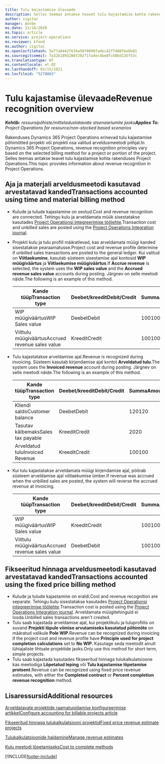 ```yaml
---
title: Tulu kajastamise ülevaade
description: Selles teemas antakse teavet tulu kajastamise kohta rakenduses Project Operations.
author: sigitac
manager: Annbe
ms.date: 11/16/2020
ms.topic: article
ms.service: project-operations
ms.reviewer: kfend
ms.author: sigitac
ms.openlocfilehash: 5e77a0442f634a50f8099fadec42ff400fee0e81
ms.sourcegitcommit: fa32b1893286f20271fa4ec4be8fc68bd135f53c
ms.translationtype: HT
ms.contentlocale: et-EE
ms.lasthandoff: 02/15/2021
ms.locfileid: "5278863"
---
```

# <a name="revenue-recognition-overview"></a><span data-ttu-id="d353e-103">Tulu kajastamise ülevaade</span><span class="sxs-lookup"><span data-stu-id="d353e-103">Revenue recognition overview</span></span>

<span data-ttu-id="d353e-104">_**Kehtib:** ressursipõhiste/mitteladustatavate stsenaariumite jaoks_</span><span class="sxs-lookup"><span data-stu-id="d353e-104">_**Applies To:** Project Operations for resource/non-stocked based scenarios_</span></span>

<span data-ttu-id="d353e-105">Rakenduses Dynamics 365 Project Operations erinevad tulu kajastamise põhimõtted projekti või projekti osa valitud arveldusmeetodi põhjal.</span><span class="sxs-lookup"><span data-stu-id="d353e-105">In Dynamics 365 Project Operations, revenue recognition principles vary based on the selected billing method for a project or portion of the project.</span></span> <span data-ttu-id="d353e-106">Selles teemas antakse teavet tulu kajastamise kohta rakenduses Project Operations.</span><span class="sxs-lookup"><span data-stu-id="d353e-106">This topic provides information about revenue recognition in Project Operations.</span></span>

## <a name="transactions-accounted-using-time-and-material-billing-method"></a><span data-ttu-id="d353e-107">Aja ja materjali arveldusmeetodi kasutavad arvestatavad kanded</span><span class="sxs-lookup"><span data-stu-id="d353e-107">Transactions accounted using time and material billing method</span></span>

- <span data-ttu-id="d353e-108">Kulude ja tulude kajastamine on seotud.</span><span class="sxs-lookup"><span data-stu-id="d353e-108">Cost and revenue recognition are connected.</span></span> <span data-ttu-id="d353e-109">Tehingu kulu ja arveldamata müük sisestatakse kasutades [Project Operationsi integreerimise töölehte](../project-accounting/project-operations-integration-journal.md).</span><span class="sxs-lookup"><span data-stu-id="d353e-109">Transaction cost and unbilled sales are posted using the [Project Operations Integration journal](../project-accounting/project-operations-integration-journal.md).</span></span>
- <span data-ttu-id="d353e-110">Projekti kulu ja tulu profiil määratlevad, kas arveldamata müügi kanded sisestatakse pearaamatusse.</span><span class="sxs-lookup"><span data-stu-id="d353e-110">Project cost and revenue profile determine if unbilled sales transactions are posted to the general ledger.</span></span> <span data-ttu-id="d353e-111">Kui valitud on **Viitlaekumine**, kasutab süsteem sisestamise ajal kontosid **WIP müügiväärtus** ja **Viitlaekumise müügiväärtus**.</span><span class="sxs-lookup"><span data-stu-id="d353e-111">If **Accrue revenue** is selected, the system uses the **WIP sales value** and the **Accrued revenue sales value** accounts during posting.</span></span> <span data-ttu-id="d353e-112">Järgnev on selle meetodi näide.</span><span class="sxs-lookup"><span data-stu-id="d353e-112">The following is an example of this method.</span></span>  

  | <span data-ttu-id="d353e-113">Kande tüüp</span><span class="sxs-lookup"><span data-stu-id="d353e-113">Transaction type</span></span> | <span data-ttu-id="d353e-114">Deebet/kreedit</span><span class="sxs-lookup"><span data-stu-id="d353e-114">Debit/Credit</span></span> | <span data-ttu-id="d353e-115">Summa</span><span class="sxs-lookup"><span data-stu-id="d353e-115">Amount</span></span> |
  | --- | --- | --- |
  | <span data-ttu-id="d353e-116">WIP müügiväärtus</span><span class="sxs-lookup"><span data-stu-id="d353e-116">WIP Sales value</span></span> | <span data-ttu-id="d353e-117">Deebet</span><span class="sxs-lookup"><span data-stu-id="d353e-117">Debit</span></span> | <span data-ttu-id="d353e-118">100</span><span class="sxs-lookup"><span data-stu-id="d353e-118">100</span></span> |
  | <span data-ttu-id="d353e-119">Viittulu müügiväärtus</span><span class="sxs-lookup"><span data-stu-id="d353e-119">Accrued revenue sales value</span></span> | <span data-ttu-id="d353e-120">Kreedit</span><span class="sxs-lookup"><span data-stu-id="d353e-120">Credit</span></span> | <span data-ttu-id="d353e-121">100</span><span class="sxs-lookup"><span data-stu-id="d353e-121">100</span></span> |

- <span data-ttu-id="d353e-122">Tulu kajastatakse arveldamise ajal.</span><span class="sxs-lookup"><span data-stu-id="d353e-122">Revenue is recognized during invoicing.</span></span> <span data-ttu-id="d353e-123">Süsteem kasutab kirjendamise ajal kontot **Arveldatud tulu**.</span><span class="sxs-lookup"><span data-stu-id="d353e-123">The system uses the **Invoiced revenue** account during posting.</span></span> <span data-ttu-id="d353e-124">Järgnev on selle meetodi näide.</span><span class="sxs-lookup"><span data-stu-id="d353e-124">The following is an example of this method.</span></span>  

  | <span data-ttu-id="d353e-125">Kande tüüp</span><span class="sxs-lookup"><span data-stu-id="d353e-125">Transaction type</span></span> | <span data-ttu-id="d353e-126">Deebet/kreedit</span><span class="sxs-lookup"><span data-stu-id="d353e-126">Debit/Credit</span></span> | <span data-ttu-id="d353e-127">Summa</span><span class="sxs-lookup"><span data-stu-id="d353e-127">Amount</span></span> |
  | --- | --- | --- |
  | <span data-ttu-id="d353e-128">Kliendi saldo</span><span class="sxs-lookup"><span data-stu-id="d353e-128">Customer balance</span></span> | <span data-ttu-id="d353e-129">Deebet</span><span class="sxs-lookup"><span data-stu-id="d353e-129">Debit</span></span> | <span data-ttu-id="d353e-130">120</span><span class="sxs-lookup"><span data-stu-id="d353e-130">120</span></span> |
  | <span data-ttu-id="d353e-131">Tasutav käibemaks</span><span class="sxs-lookup"><span data-stu-id="d353e-131">Sales tax payable</span></span> | <span data-ttu-id="d353e-132">Kreedit</span><span class="sxs-lookup"><span data-stu-id="d353e-132">Credit</span></span> | <span data-ttu-id="d353e-133">20</span><span class="sxs-lookup"><span data-stu-id="d353e-133">20</span></span> |
  | <span data-ttu-id="d353e-134">Arveldatud tulu</span><span class="sxs-lookup"><span data-stu-id="d353e-134">Invoiced Revenue</span></span> | <span data-ttu-id="d353e-135">Kreedit</span><span class="sxs-lookup"><span data-stu-id="d353e-135">Credit</span></span> | <span data-ttu-id="d353e-136">100</span><span class="sxs-lookup"><span data-stu-id="d353e-136">100</span></span> |

- <span data-ttu-id="d353e-137">Kui tulu kajastatakse arveldamata müügi kirjendamise ajal, pöörab süsteem arveldamise ajal viitlaekumise ümber.</span><span class="sxs-lookup"><span data-stu-id="d353e-137">If revenue was accrued when the unbilled sales are posted, the system will reverse the accrued revenue at invoicing.</span></span>

  | <span data-ttu-id="d353e-138">Kande tüüp</span><span class="sxs-lookup"><span data-stu-id="d353e-138">Transaction type</span></span> | <span data-ttu-id="d353e-139">Deebet/kreedit</span><span class="sxs-lookup"><span data-stu-id="d353e-139">Debit/Credit</span></span> | <span data-ttu-id="d353e-140">Summa</span><span class="sxs-lookup"><span data-stu-id="d353e-140">Amount</span></span> |
  | --- | --- | --- |
  | <span data-ttu-id="d353e-141">WIP müügiväärtus</span><span class="sxs-lookup"><span data-stu-id="d353e-141">WIP Sales value</span></span> | <span data-ttu-id="d353e-142">Kreedit</span><span class="sxs-lookup"><span data-stu-id="d353e-142">Credit</span></span> | <span data-ttu-id="d353e-143">100</span><span class="sxs-lookup"><span data-stu-id="d353e-143">100</span></span> |
  | <span data-ttu-id="d353e-144">Viittulu müügiväärtus</span><span class="sxs-lookup"><span data-stu-id="d353e-144">Accrued revenue sales value</span></span> | <span data-ttu-id="d353e-145">Deebet</span><span class="sxs-lookup"><span data-stu-id="d353e-145">Debit</span></span> | <span data-ttu-id="d353e-146">100</span><span class="sxs-lookup"><span data-stu-id="d353e-146">100</span></span> |

## <a name="transactions-accounted-using-the-fixed-price-billing-method"></a><span data-ttu-id="d353e-147">Fikseeritud hinnaga arveldusmeetodi kasutavad arvestatavad kanded</span><span class="sxs-lookup"><span data-stu-id="d353e-147">Transactions accounted using the fixed price billing method</span></span>

- <span data-ttu-id="d353e-148">Kulude ja tulude kajastamine on eraldi.</span><span class="sxs-lookup"><span data-stu-id="d353e-148">Cost and revenue recognition are separate.</span></span> <span data-ttu-id="d353e-149">Tehingu kulu sisestatakse kasutades [Project Operationsi integreerimise töölehte](../project-accounting/project-operations-integration-journal.md).</span><span class="sxs-lookup"><span data-stu-id="d353e-149">Transaction cost is posted using the [Project Operations Integration journal](../project-accounting/project-operations-integration-journal.md).</span></span> <span data-ttu-id="d353e-150">Arveldamata müügitehinguid ei looda.</span><span class="sxs-lookup"><span data-stu-id="d353e-150">Unbilled sales transactions aren't created.</span></span>
- <span data-ttu-id="d353e-151">Tulu saab kajastada arveldamise ajal, kui projektikulu ja tuluprofiilis on suvand **Projekti lõpule viimise arvutamiseks kasutatud põhimõte** on määratud valikule **Pole WIP**.</span><span class="sxs-lookup"><span data-stu-id="d353e-151">Revenue can be recognized during invoicing if the project cost and revenue profile have **Principle used for project completion calculations** set to **No WIP**.</span></span> <span data-ttu-id="d353e-152">Kasutage seda meetodit ainult lühiajaliste lihtsate projektide jaoks.</span><span class="sxs-lookup"><span data-stu-id="d353e-152">Only use this method for short term, simple projects.</span></span>
- <span data-ttu-id="d353e-153">Tulu saab kajastada kasutades fikseeritud hinnaga tulukalkulatsioone kas meetodiga **Lõpetatud leping** või **Tulu kajastamise lõpetamise protsent**.</span><span class="sxs-lookup"><span data-stu-id="d353e-153">Revenue can be recognized using fixed price revenue estimates, with either the **Completed contract** or **Percent completion revenue recognition** method.</span></span>

## <a name="additional-resources"></a><span data-ttu-id="d353e-154">Lisaressursid</span><span class="sxs-lookup"><span data-stu-id="d353e-154">Additional resources</span></span>
[<span data-ttu-id="d353e-155">Arveldatavate projektide raamatupidamise konfigureerimise artikkel</span><span class="sxs-lookup"><span data-stu-id="d353e-155">Configure accounting for billable projects article</span></span>](../project-accounting/configure-accounting-billable-projects.md)

[<span data-ttu-id="d353e-156">Fikseeritud hinnaga tulukalkulatsiooni projektid</span><span class="sxs-lookup"><span data-stu-id="d353e-156">Fixed price revenue estimate projects</span></span>](rev-rec-percentage-completion-method.md)

[<span data-ttu-id="d353e-157">Tulukalkulatsioonide haldamine</span><span class="sxs-lookup"><span data-stu-id="d353e-157">Manage revenue estimates</span></span>](rev-rec-completed-contract-method.md)

[<span data-ttu-id="d353e-158">Kulu meetodi lõpetamiseks</span><span class="sxs-lookup"><span data-stu-id="d353e-158">Cost to complete methods</span></span>](cost-complete-methods.md)


[!INCLUDE[footer-include](../includes/footer-banner.md)]